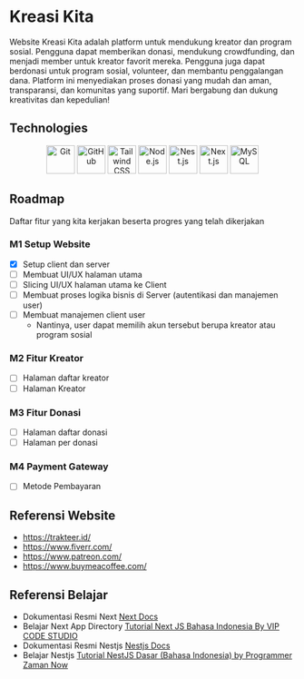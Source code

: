 # Kreasi Kita

Website Kreasi Kita adalah platform untuk mendukung kreator dan program sosial. Pengguna dapat memberikan donasi, mendukung crowdfunding, dan menjadi member untuk kreator favorit mereka. Pengguna juga dapat berdonasi untuk program sosial, volunteer, dan membantu penggalangan dana. Platform ini menyediakan proses donasi yang mudah dan aman, transparansi, dan komunitas yang suportif. Mari bergabung dan dukung kreativitas dan kepedulian!

## Technologies

<div align="center">
	<img width="50" src="https://user-images.githubusercontent.com/25181517/192108372-f71d70ac-7ae6-4c0d-8395-51d8870c2ef0.png" alt="Git" title="Git"/>
	<img width="50" src="https://user-images.githubusercontent.com/25181517/192108374-8da61ba1-99ec-41d7-80b8-fb2f7c0a4948.png" alt="GitHub" title="GitHub"/>
	<img width="50" src="https://user-images.githubusercontent.com/25181517/202896760-337261ed-ee92-4979-84c4-d4b829c7355d.png" alt="Tailwind CSS" title="Tailwind CSS"/>
	<img width="50" src="https://user-images.githubusercontent.com/25181517/183568594-85e280a7-0d7e-4d1a-9028-c8c2209e073c.png" alt="Node.js" title="Node.js"/>
	<img width="50" src="https://github.com/marwin1991/profile-technology-icons/assets/136815194/519bfaf3-c242-431e-a269-876979f05574" alt="Nest.js" title="Nest.js"/>
	<img width="50" src="https://github.com/marwin1991/profile-technology-icons/assets/136815194/5f8c622c-c217-4649-b0a9-7e0ee24bd704" alt="Next.js" title="Next.js"/>
	<img width="50" src="https://user-images.githubusercontent.com/25181517/183896128-ec99105a-ec1a-4d85-b08b-1aa1620b2046.png" alt="MySQL" title="MySQL"/>
</div>

## Roadmap

Daftar fitur yang kita kerjakan beserta progres yang telah dikerjakan

### M1 Setup Website

- [x] Setup client dan server
- [ ] Membuat UI/UX halaman utama
- [ ] Slicing UI/UX halaman utama ke Client
- [ ] Membuat proses logika bisnis di Server (autentikasi dan manajemen user)
- [ ] Membuat manajemen client user
  - Nantinya, user dapat memilih akun tersebut berupa kreator atau program sosial

### M2 Fitur Kreator

- [ ] Halaman daftar kreator
- [ ] Halaman Kreator

### M3 Fitur Donasi

- [ ] Halaman daftar donasi
- [ ] Halaman per donasi

### M4 Payment Gateway

- [ ] Metode Pembayaran

## Referensi Website

- https://trakteer.id/
- https://www.fiverr.com/
- https://www.patreon.com/
- https://www.buymeacoffee.com/

## Referensi Belajar

- Dokumentasi Resmi Next [Next Docs](https://nextjs.org/docs)
- Belajar Next App Directory [Tutorial Next JS Bahasa Indonesia By VIP CODE STUDIO](https://www.youtube.com/playlist?list=PLmF_zPV9ZcP2aYRuoEsMla5gqNjxP-V20)
- Dokumentasi Resmi Nestjs [Nestjs Docs](https://docs.nestjs.com/)
- Belajar Nestjs [Tutorial NestJS Dasar (Bahasa Indonesia) by Programmer Zaman Now](https://www.youtube.com/watch?v=BXTEwuoDkDQ&t=10247s&pp=ygUPbmVzdGpzIHR1dG9yaWFs)
